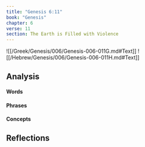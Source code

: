 ```yaml
---
title: "Genesis 6:11"
book: "Genesis"
chapter: 6
verse: 11
section: The Earth is Filled with Violence
---
```

![[/Greek/Genesis/006/Genesis-006-011G.md#Text]]
![[/Hebrew/Genesis/006/Genesis-006-011H.md#Text]]

## Analysis

#### Words

#### Phrases

#### Concepts

## Reflections
